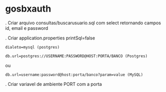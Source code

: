 # gosbxauth
. Criar arquivo consultas/buscarusuario.sql com select retornando campos id, email e password

. Criar application.properties
	printSql=false
    
    dialeto=mysql (postgres)
	
	db.url=postgres://USERNAME:PASSWORD@HOST:PORTA/BANCO (Postgres)
	
ou

	db.url=username:password@host:porta/banco?param=value (MySQL)

. Criar variavel de ambiente PORT com a porta